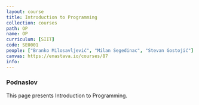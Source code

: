 ```yaml
---
layout: course
title: Introduction to Programming
collection: courses
path: OP
name: OP
curriculum: [SIIT]
code: SE0001
people: ["Branko Milosavljević", "Milan Segedinac", "Stevan Gostojić"]
canvas: https://enastava.io/courses/87
info: 
---
```



### Podnaslov

This page presents Introduction to Programming.

